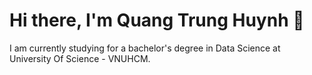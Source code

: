 # Hi there, I'm Quang Trung Huynh 👋
I am currently studying for a bachelor's degree in Data Science at University Of Science - VNUHCM.
